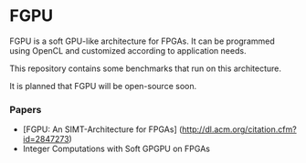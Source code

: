 # FGPU
FGPU is a soft GPU-like architecture for FPGAs. It can be programmed using OpenCL and customized according to application needs.

This repository contains some benchmarks that run on this architecture.

It is planned that FGPU will be open-source soon.
### Papers

 * [FGPU: An SIMT-Architecture for FPGAs] (http://dl.acm.org/citation.cfm?id=2847273)
 * Integer Computations with Soft GPGPU on FPGAs
